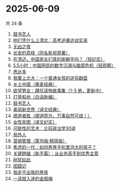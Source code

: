 # 2025-06-09

共 24 条

<!-- BEGIN WEREAD -->
<!-- 最后更新时间 2025-06-09 17:14:47 +0800 -->
1. [鼓书艺人](https://weread.qq.com/web/bookDetail/22c32350813ab89d7g0178fa)
1. [他们凭什么上清北：高考逆袭访谈实录](https://weread.qq.com/web/bookDetail/19632920813aba03dg018bc6)
1. [无凶之夜](https://weread.qq.com/web/bookDetail/1fb32f40813aba021g01336f)
1. [长安的荔枝（同名影视原著）](https://weread.qq.com/web/bookDetail/cc932860813ab67c2g014597)
1. [在清迈，中国家长们真的能躺平吗？（轻纪实）](https://weread.qq.com/web/bookDetail/fb532120813ab9fd4g01456c)
1. [5.5小时：中国网民的数字沉溺与脑腐危机（轻观察）](https://weread.qq.com/web/bookDetail/97a32ca0813ab9fa9g011104)
1. [悉达多](https://weread.qq.com/web/bookDetail/dac326e0813ab9fcbg014003)
1. [我要上北大：一个普通女孩的逆风翻盘](https://weread.qq.com/web/bookDetail/b7b32db0813ab9fe8g01041b)
1. [乡土中国（果麦经典）](https://weread.qq.com/web/bookDetail/30d320b0813ab7120g018c2e)
1. [欲望男女：蹲坑读物故事集（1-3 册，更新中）](https://weread.qq.com/web/bookDetail/849323e0813ab9f7fg011847)
1. [灯草和尚（白话新编）](https://weread.qq.com/web/bookDetail/78932230813aba024g012c5f)
1. [鼓书艺人](https://weread.qq.com/web/bookDetail/9a732620813ab73c3g0179e2)
1. [美丽新世界（译文经典）](https://weread.qq.com/web/bookDetail/92532760718b9cce9259f4d)
1. [顺道者胜（顺道而为，万事自然可成！）](https://weread.qq.com/web/bookDetail/f1832020813ab9fe4g012bf1)
1. [女性贫困（译文纪实）](https://weread.qq.com/web/bookDetail/316326107235cfca316b489)
1. [可能性的艺术：比较政治学30讲](https://weread.qq.com/web/bookDetail/9ea325a0813ab6d00g01640c)
1. [局外人](https://weread.qq.com/web/bookDetail/1e8327a0813ab9f50g010600)
1. [营销管理（第16版·精简版）](https://weread.qq.com/web/bookDetail/dd332b80813ab9b89g012936)
1. [焦虑的一代：如何养育手机里泡大的孩子？](https://weread.qq.com/web/bookDetail/33132870813ab9fd0g016372)
1. [关键跨越（新手篇）：从业务高手到优秀主管](https://weread.qq.com/web/bookDetail/08132510721e4236081430c)
1. [树犹如此](https://weread.qq.com/web/bookDetail/cc532ba05e2d95cc51efb00)
1. [团圆记](https://weread.qq.com/web/bookDetail/b64323c0813ab9595g0181f0)
1. [我走不出我的黑夜](https://weread.qq.com/web/bookDetail/36932a20813ab9ee8g015d45)
1. [一读就入迷的金瓶梅](https://weread.qq.com/web/bookDetail/e6332270813ab9f7fg015328)
<!-- END WEREAD -->